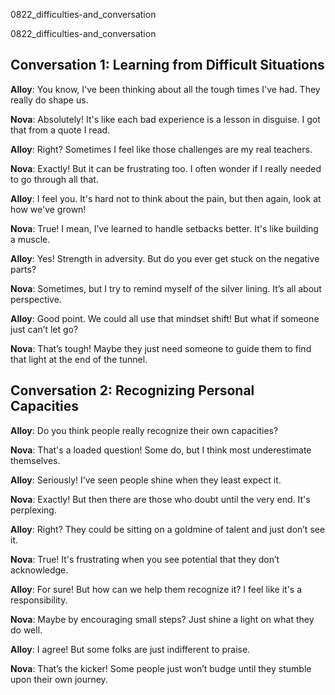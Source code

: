 
0822_difficulties-and_conversation


0822_difficulties-and_conversation


## Conversation 1: Learning from Difficult Situations

**Alloy**: You know, I've been thinking about all the tough times I've had. They really do shape us.

**Nova**: Absolutely! It's like each bad experience is a lesson in disguise. I got that from a quote I read.

**Alloy**: Right? Sometimes I feel like those challenges are my real teachers.

**Nova**: Exactly! But it can be frustrating too. I often wonder if I really needed to go through all that.

**Alloy**: I feel you. It's hard not to think about the pain, but then again, look at how we've grown!

**Nova**: True! I mean, I’ve learned to handle setbacks better. It's like building a muscle.

**Alloy**: Yes! Strength in adversity. But do you ever get stuck on the negative parts?

**Nova**: Sometimes, but I try to remind myself of the silver lining. It’s all about perspective.

**Alloy**: Good point. We could all use that mindset shift! But what if someone just can’t let go?

**Nova**: That’s tough! Maybe they just need someone to guide them to find that light at the end of the tunnel.

## Conversation 2: Recognizing Personal Capacities

**Alloy**: Do you think people really recognize their own capacities?

**Nova**: That's a loaded question! Some do, but I think most underestimate themselves.

**Alloy**: Seriously! I’ve seen people shine when they least expect it.

**Nova**: Exactly! But then there are those who doubt until the very end. It's perplexing.

**Alloy**: Right? They could be sitting on a goldmine of talent and just don’t see it.

**Nova**: True! It's frustrating when you see potential that they don’t acknowledge.

**Alloy**: For sure! But how can we help them recognize it? I feel like it's a responsibility.

**Nova**: Maybe by encouraging small steps? Just shine a light on what they do well.

**Alloy**: I agree! But some folks are just indifferent to praise.

**Nova**: That’s the kicker! Some people just won’t budge until they stumble upon their own journey.
